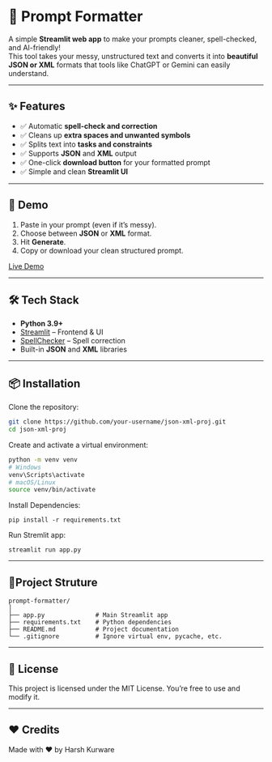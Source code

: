 # 📝 Prompt Formatter

A simple **Streamlit web app** to make your prompts cleaner, spell-checked, and AI-friendly!  
This tool takes your messy, unstructured text and converts it into **beautiful JSON or XML** formats that tools like ChatGPT or Gemini can easily understand.  

---

## ✨ Features
- ✅ Automatic **spell-check and correction**  
- ✅ Cleans up **extra spaces and unwanted symbols**  
- ✅ Splits text into **tasks and constraints**  
- ✅ Supports **JSON** and **XML** output  
- ✅ One-click **download button** for your formatted prompt  
- ✅ Simple and clean **Streamlit UI**  

---

## 🚀 Demo
1. Paste in your prompt (even if it’s messy).  
2. Choose between **JSON** or **XML** format.  
3. Hit **Generate**.  
4. Copy or download your clean structured prompt.

<a href="https://prompt-formatter.onrender.com/" target="_blank">Live Demo</a>

---

## 🛠️ Tech Stack
- **Python 3.9+**
- [Streamlit](https://streamlit.io/) – Frontend & UI
- [SpellChecker](https://pypi.org/project/pyspellchecker/) – Spell correction
- Built-in **JSON** and **XML** libraries

---

## 📦 Installation

Clone the repository:
```bash
git clone https://github.com/your-username/json-xml-proj.git
cd json-xml-proj
```

Create and activate a virtual environment:
```bash
python -m venv venv
# Windows
venv\Scripts\activate
# macOS/Linux
source venv/bin/activate
```


Install Dependencies:
```
pip install -r requirements.txt
```

Run Stremlit app:
```
streamlit run app.py
```

---
## 📂Project Struture
```
prompt-formatter/
│
├── app.py              # Main Streamlit app
├── requirements.txt    # Python dependencies
├── README.md           # Project documentation
└── .gitignore          # Ignore virtual env, pycache, etc.
```

---
## 📜 License

This project is licensed under the MIT License. You’re free to use and modify it.

---

## ❤️ Credits

Made with ❤️ by Harsh Kurware


